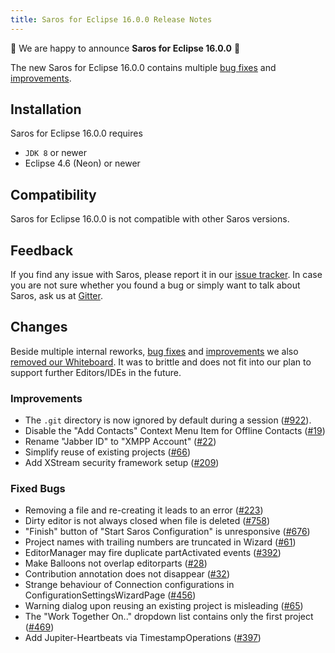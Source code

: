 ```yaml
---
title: Saros for Eclipse 16.0.0 Release Notes
---
```


:tada: We are happy to announce **Saros for Eclipse 16.0.0** :tada:

The new Saros for Eclipse 16.0.0 contains multiple [bug fixes](#bug-fixes)
and [improvements](#improvements).

## Installation
Saros for Eclipse 16.0.0 requires
 - `JDK 8` or newer
 - Eclipse 4.6 (Neon) or newer

## Compatibility
Saros for Eclipse 16.0.0 is not compatible with other Saros versions.

## Feedback
If you find any issue with Saros, please report it in our [issue tracker](https://github.com/saros-project/saros/issues).
In case you are not sure whether you found a bug or simply want to talk about Saros, ask us at [Gitter](https://gitter.im/saros-project/saros/user).

## Changes

Beside multiple internal reworks, [bug fixes](#bug-fixes) and [improvements](#improvements) we also
[removed our Whiteboard](https://www.saros-project.org/contribute/deprecated/whiteboard.html).
It was to brittle and does not fit into our plan to support further Editors/IDEs in the future.

### Improvements
* The `.git` directory is now ignored by default during a session ([#922](https://github.com/saros-project/saros/issues/922)).
* Disable the "Add Contacts" Context Menu Item for Offline Contacts ([#19](https://github.com/saros-project/saros/issues/19))
* Rename "Jabber ID" to "XMPP Account" ([#22](https://github.com/saros-project/saros/issues/22))
* Simplify reuse of existing projects ([#66](https://github.com/saros-project/saros/issues/66))
* Add XStream security framework setup ([#209](https://github.com/saros-project/saros/issues/209))

### Fixed Bugs
* Removing a file and re-creating it leads to an error ([#223](https://github.com/saros-project/saros/issues/922))
* Dirty editor is not always closed when file is deleted ([#758](https://github.com/saros-project/saros/issues/758))
* "Finish" button of "Start Saros Configuration" is unresponsive ([#676](https://github.com/saros-project/saros/issues/676))
* Project names with trailing numbers are truncated in Wizard ([#61](https://github.com/saros-project/saros/issues/61))
* EditorManager may fire duplicate partActivated events ([#392](https://github.com/saros-project/saros/issues/392))
* Make Balloons not overlap editorparts ([#28](https://github.com/saros-project/saros/issues/28))
* Contribution annotation does not disappear ([#32](https://github.com/saros-project/saros/issues/32))
* Strange behaviour of Connection configurations in ConfigurationSettingsWizardPage ([#456](https://github.com/saros-project/saros/issues/456))
* Warning dialog upon reusing an existing project is misleading ([#65](https://github.com/saros-project/saros/issues/65))
* The "Work Together On.." dropdown list contains only the first project ([#469](https://github.com/saros-project/saros/issues/469))
* Add Jupiter-Heartbeats via TimestampOperations ([#397](https://github.com/saros-project/saros/issues/397))
